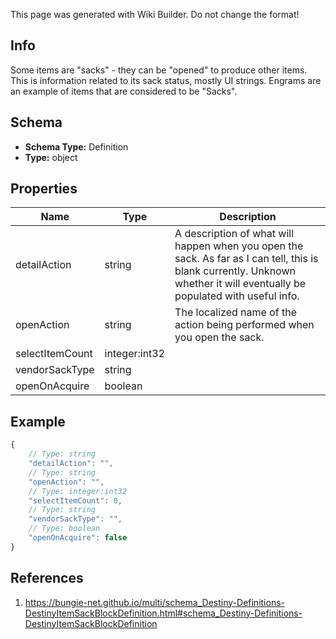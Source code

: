 <span class="wiki-builder">This page was generated with Wiki Builder. Do not change the format!</span>

## Info
Some items are &quot;sacks&quot; - they can be &quot;opened&quot; to produce other items. This is information related to its sack status, mostly UI strings. Engrams are an example of items that are considered to be &quot;Sacks&quot;.

## Schema
* **Schema Type:** Definition
* **Type:** object

## Properties
Name | Type | Description
---- | ---- | -----------
detailAction | string | A description of what will happen when you open the sack. As far as I can tell, this is blank currently. Unknown whether it will eventually be populated with useful info.
openAction | string | The localized name of the action being performed when you open the sack.
selectItemCount | integer:int32 | 
vendorSackType | string | 
openOnAcquire | boolean | 

## Example
```javascript
{
    // Type: string
    "detailAction": "",
    // Type: string
    "openAction": "",
    // Type: integer:int32
    "selectItemCount": 0,
    // Type: string
    "vendorSackType": "",
    // Type: boolean
    "openOnAcquire": false
}

```

## References
1. https://bungie-net.github.io/multi/schema_Destiny-Definitions-DestinyItemSackBlockDefinition.html#schema_Destiny-Definitions-DestinyItemSackBlockDefinition
